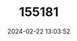 ---
title: "155181"
category: "Chirocentrodon bleekerianus"
draft: false
date: 2024-02-22 13:03:52
languages:
  English: ["Spiny Toothed Herringlet", "Dogtooth Herring"]
  Spanish; Castilian: ["Anchoa Pelada", "Arenquillo Denton", "Arenquillo Dentón", "Pez Rey"]
  Danish: ["Hundetandssild"]
  Japanese: ["Inuba-nishin"]
  Portuguese: ["Manjuba", "Sardinha"]
  French: ["Poisson-papier Dentu"]
  Undetermined: ["Sledík Bleekerův"]
---